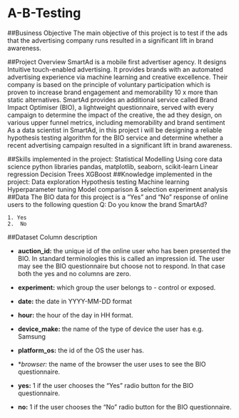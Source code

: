 # A-B-Testing
##Business Objective
The main objective of this project is to test if the ads that the advertising company runs resulted in a significant lift in brand awareness.

##Project Overview
SmartAd is a mobile first advertiser agency. It designs Intuitive touch-enabled advertising. It provides brands with an automated advertising experience via machine learning and creative excellence. Their company is based on the principle of voluntary participation which is proven to increase brand engagement and memorability 10 x more than static alternatives. SmartAd provides an additional service called Brand Impact Optimiser (BIO), a lightweight questionnaire, served with every campaign to determine the impact of the creative, the ad they design, on various upper funnel metrics, including memorability and brand sentiment As a data scientist in SmartAd, in this project i will be designing a reliable hypothesis testing algorithm for the BIO service and determine whether a recent advertising campaign resulted in a significant lift in brand awareness.

##Skills implemented in the project:
Statistical Modelling
Using core data science python libraries pandas, matplotlib, seaborn, scikit-learn
Linear regression
Decision Trees
XGBoost
##Knowledge implemented in the project:
Data exploration
Hypothesis testing
Machine learning
Hyperparameter tuning
Model comparison & selection
experiment analysis
##Data
The BIO data for this project is a “Yes” and “No” response of online users to the following question
Q: Do you know the brand SmartAd?

	1. Yes
	2.  No
##Dataset Column description
- **auction_id:** the unique id of the online user who has been presented the BIO. In standard terminologies this is called an impression id. The user may see the BIO questionnaire but choose not to respond. In that case both the yes and no columns are zero.

- **experiment:** which group the user belongs to - control or exposed.

- **date:** the date in YYYY-MM-DD format

- **hour:** the hour of the day in HH format.

- **device_make:** the name of the type of device the user has e.g. Samsung

- **platform_os:** the id of the OS the user has.

- **browser:* the name of the browser the user uses to see the BIO questionnaire.

- **yes:** 1 if the user chooses the “Yes” radio button for the BIO questionnaire.

- **no:** 1 if the user chooses the “No” radio button for the BIO questionnaire.
